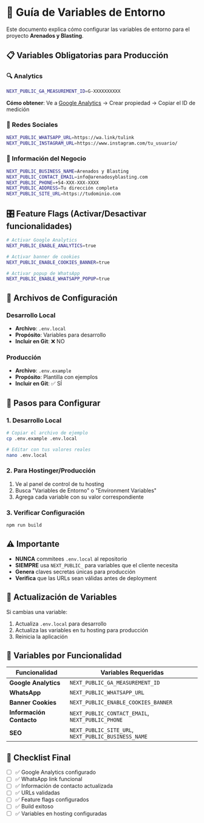 # 🔧 Guía de Variables de Entorno

Este documento explica cómo configurar las variables de entorno para el proyecto **Arenados y Blasting**.

## 📋 Variables Obligatorias para Producción

### 🔍 Analytics
```bash
NEXT_PUBLIC_GA_MEASUREMENT_ID=G-XXXXXXXXXX
```
**Cómo obtener**: Ve a [Google Analytics](https://analytics.google.com/) → Crear propiedad → Copiar el ID de medición

### 📱 Redes Sociales
```bash
NEXT_PUBLIC_WHATSAPP_URL=https://wa.link/tulink
NEXT_PUBLIC_INSTAGRAM_URL=https://www.instagram.com/tu_usuario/
```

### 🏢 Información del Negocio
```bash
NEXT_PUBLIC_BUSINESS_NAME=Arenados y Blasting
NEXT_PUBLIC_CONTACT_EMAIL=info@arenadosyblasting.com
NEXT_PUBLIC_PHONE=+54-XXX-XXX-XXXX
NEXT_PUBLIC_ADDRESS=Tu dirección completa
NEXT_PUBLIC_SITE_URL=https://tudominio.com
```

## 🎛️ Feature Flags (Activar/Desactivar funcionalidades)

```bash
# Activar Google Analytics
NEXT_PUBLIC_ENABLE_ANALYTICS=true

# Activar banner de cookies
NEXT_PUBLIC_ENABLE_COOKIES_BANNER=true

# Activar popup de WhatsApp
NEXT_PUBLIC_ENABLE_WHATSAPP_POPUP=true
```

## 📁 Archivos de Configuración

### Desarrollo Local
- **Archivo**: `.env.local`
- **Propósito**: Variables para desarrollo
- **Incluir en Git**: ❌ NO

### Producción
- **Archivo**: `.env.example`
- **Propósito**: Plantilla con ejemplos
- **Incluir en Git**: ✅ SÍ

## 🚀 Pasos para Configurar

### 1. Desarrollo Local
```bash
# Copiar el archivo de ejemplo
cp .env.example .env.local

# Editar con tus valores reales
nano .env.local
```

### 2. Para Hostinger/Producción
1. Ve al panel de control de tu hosting
2. Busca "Variables de Entorno" o "Environment Variables"
3. Agrega cada variable con su valor correspondiente

### 3. Verificar Configuración
```bash
npm run build
```

## ⚠️ Importante

- **NUNCA** commitees `.env.local` al repositorio
- **SIEMPRE** usa `NEXT_PUBLIC_` para variables que el cliente necesita
- **Genera** claves secretas únicas para producción
- **Verifica** que las URLs sean válidas antes de deployment

## 🔄 Actualización de Variables

Si cambias una variable:
1. Actualiza `.env.local` para desarrollo
2. Actualiza las variables en tu hosting para producción
3. Reinicia la aplicación

## 🎯 Variables por Funcionalidad

| Funcionalidad | Variables Requeridas |
|---------------|---------------------|
| **Google Analytics** | `NEXT_PUBLIC_GA_MEASUREMENT_ID` |
| **WhatsApp** | `NEXT_PUBLIC_WHATSAPP_URL` |
| **Banner Cookies** | `NEXT_PUBLIC_ENABLE_COOKIES_BANNER` |
| **Información Contacto** | `NEXT_PUBLIC_CONTACT_EMAIL`, `NEXT_PUBLIC_PHONE` |
| **SEO** | `NEXT_PUBLIC_SITE_URL`, `NEXT_PUBLIC_BUSINESS_NAME` |

## 🏁 Checklist Final

- [ ] ✅ Google Analytics configurado
- [ ] ✅ WhatsApp link funcional
- [ ] ✅ Información de contacto actualizada
- [ ] ✅ URLs validadas
- [ ] ✅ Feature flags configurados
- [ ] ✅ Build exitoso
- [ ] ✅ Variables en hosting configuradas
